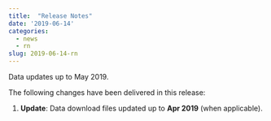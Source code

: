```yaml
---
title:  "Release Notes"
date: '2019-06-14'
categories:
  - news
  - rn
slug: 2019-06-14-rn
---
```


Data updates up to May 2019.

The following changes have been delivered in this release:

1. **Update**: Data download files updated up to **Apr 2019** (when applicable).


<!--more-->
